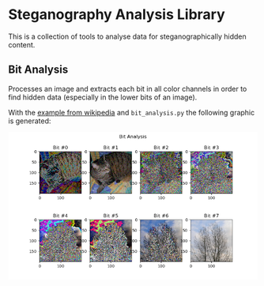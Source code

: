 # Steganography Analysis Library

This is a collection of tools to analyse data for steganographically hidden content.

## Bit Analysis

Processes an image and extracts each bit in all color channels in order to find hidden data (especially in the lower bits of an image).

With the [example from wikipedia](https://en.wikipedia.org/wiki/Steganography) and `bit_analysis.py` the following graphic is generated:

![tests/wikipedia/output_bit_analysis.png](./tests/wikipedia/output_bit_analysis.png)